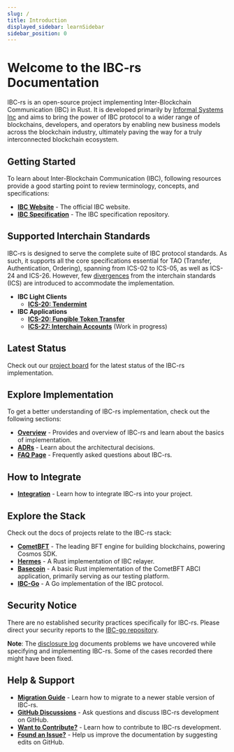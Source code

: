 ```yaml
---
slug: /
title: Introduction
displayed_sidebar: learnSidebar
sidebar_position: 0
---
```


# Welcome to the IBC-rs Documentation

IBC-rs is an open-source project implementing Inter-Blockchain Communication
(IBC) in Rust. It is developed primarily by [Informal Systems
Inc](https://informal.systems/) and aims to bring the power of IBC protocol to a
wider range of blockchains, developers, and operators by enabling new business
models across the blockchain industry, ultimately paving the way for a truly
interconnected blockchain ecosystem.

## Getting Started

To learn about Inter-Blockchain Communication (IBC), following resources provide
a good starting point to review terminology, concepts, and specifications:

* [**IBC Website**](https://cosmos.network/ibc/) - The official IBC website.
* [**IBC Specification**](https://github.com/cosmos/ibc) - The IBC specification
  repository.

## Supported Interchain Standards

IBC-rs is designed to serve the complete suite of IBC protocol standards. As
such, it supports all the core specifications essential for TAO (Transfer,
Authentication, Ordering), spanning from ICS-02 to ICS-05, as well as ICS-24 and
ICS-26. However, few
[divergences](https://github.com/cosmos/ibc-rs/tree/main/crates/ibc#divergence-from-the-interchain-standards-ics)
from the interchain standards (ICS) are introduced to accommodate the
implementation.

* **IBC Light Clients**
  * [**ICS-20: Tendermint**](./../clients/tendermint.md)
* **IBC Applications**
  * [**ICS-20: Fungible Token Transfer**](./../apps/token-transfer.md)
  * [**ICS-27: Interchain Accounts**](./../apps/interchain-accounts.md) (Work in progress)

## Latest Status

Check out our [project board](https://github.com/orgs/cosmos/projects/27) for
  the latest status of the IBC-rs implementation.

## Explore Implementation

To get a better understanding of IBC-rs implementation, check out the following sections:

* [**Overview**](./../learn/overview/overview) - Provides and overview of IBC-rs
  and learn about the basics of implementation.
* [**ADRs**](./../../developers/architecture/README.md) - Learn about the
  architectural decisions.
* [**FAQ Page**](https://github.com/cosmos/ibc-rs/wiki/FAQ) - Frequently asked
  questions about IBC-rs.

## How to Integrate

* [**Integration**](./../../developers/integration/integration.md) - Learn how to
  integrate IBC-rs into your project.

## Explore the Stack

Check out the docs of projects relate to the IBC-rs stack:

* [**CometBFT**](https://docs.cometbft.com) - The leading BFT engine for
  building blockchains, powering Cosmos SDK.
* [**Hermes**](https://hermes.informal.systems) - A Rust implementation of IBC
  relayer.
* [**Basecoin**](https://github.com/informalsystems/basecoin-rs) - A basic Rust
  implementation of the CometBFT ABCI application, primarily serving as our
  testing platform.
* [**IBC-Go**](https://ibc.cosmos.network/) - A Go implementation of the IBC
  protocol.

## Security Notice

There are no established security practices specifically for IBC-rs. Please
direct your security reports to the [IBC-go
repository](https://github.com/cosmos/ibc-go/security/policy).

**Note**: The [disclosure
  log](https://github.com/informalsystems/hermes/blob/master/docs/disclosure-log.md) documents
  problems we have uncovered while specifying and implementing IBC-rs. Some of
  the cases recorded there might have been fixed.

## Help & Support

* [**Migration Guide**](./developers/migrations/guideline) - Learn how to
  migrate to a newer stable version of IBC-rs.
* [**GitHub Discussions**](https://github.com/cosmos/ibc-rs/discussions) - Ask
  questions and discuss IBC-rs development on GitHub.
* [**Want to
  Contribute?**](https://github.com/cosmos/ibc-rs/blob/main/CONTRIBUTING.md) -
  Learn how to contribute to IBC-rs development.
* [**Found an Issue?**](https://github.com/cosmos/ibc-rs/edit/main/docs/docs/DOC_README.md) - Help us
  improve the documentation by suggesting edits on GitHub.
